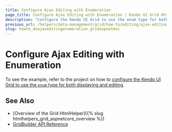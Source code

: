 ```yaml
---
title: Configure Ajax Editing with Enumeration
page_title: Configure Ajax Editing with Enumeration | Kendo UI Grid HtmlHelper for ASP.NET MVC
description: "Configure the Kendo UI Grid to use the enum type for both displaying and editing."
previous_url: /helpers/data-management/grid/how-to/editing/ajax-editing-with-enumration
slug: howto_doajaxeditingenumeration_gridaspnetmvc
---
```


# Configure Ajax Editing with Enumeration

To see the example, refer to the project on how to [configure the Kendo UI Grid to use the `enum` type for both displaying and editing](https://github.com/telerik/ui-for-aspnet-mvc-examples/tree/master/grid/ajax-editing-with-enumration).

## See Also

* [Overview of the Grid HtmlHelper]({% slug htmlhelpers_grid_aspnetcore_overview %})
* [GridBuilder API Reference](http://docs.telerik.com/aspnet-mvc/api/Kendo.Mvc.UI.Fluent/GridBuilder)
